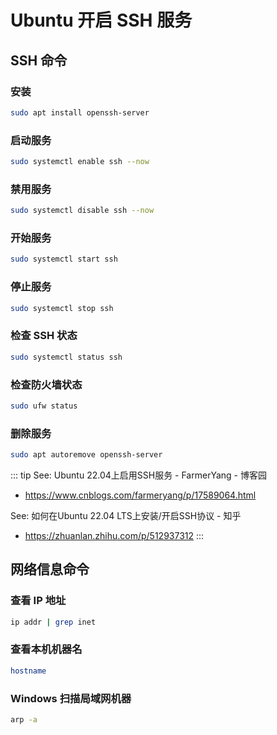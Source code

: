 # Ubuntu 开启 SSH 服务

## SSH 命令
### 安装

```sh
sudo apt install openssh-server
```

### 启动服务

```sh
sudo systemctl enable ssh --now
```

### 禁用服务

```sh
sudo systemctl disable ssh --now
```

### 开始服务

```sh
sudo systemctl start ssh
```

### 停止服务

```sh
sudo systemctl stop ssh
```

### 检查 SSH 状态

```sh
sudo systemctl status ssh
```

### 检查防火墙状态

```sh
sudo ufw status 
```

### 删除服务

```sh
sudo apt autoremove openssh-server
```

::: tip See: Ubuntu 22.04上启用SSH服务 - FarmerYang - 博客园
* https://www.cnblogs.com/farmeryang/p/17589064.html

See: 如何在Ubuntu 22.04 LTS上安装/开启SSH协议 - 知乎
* https://zhuanlan.zhihu.com/p/512937312
:::

## 网络信息命令

### 查看 IP 地址

```sh
ip addr | grep inet
```

### 查看本机机器名

```sh
hostname
```

### Windows 扫描局域网机器

```sh
arp -a
```
